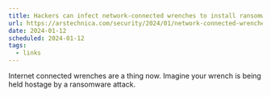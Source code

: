 ```yaml
---
title: Hackers can infect network-connected wrenches to install ransomware
url: https://arstechnica.com/security/2024/01/network-connected-wrenches-used-in-factories-can-be-hacked-for-sabotage-or-ransomware/
date: 2024-01-12
scheduled: 2024-01-12
tags:
  - links
---
```


Internet connected wrenches are a thing now. Imagine your wrench is being held hostage by a ransomware attack.
